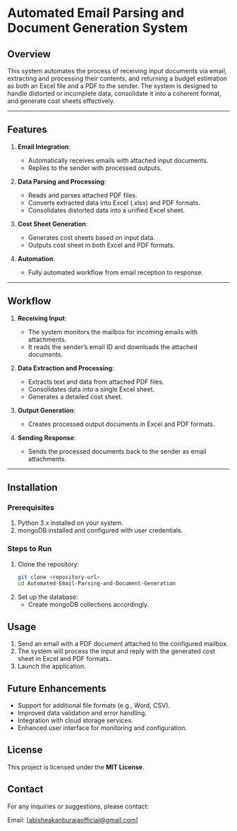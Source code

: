 # Automated Email Parsing and Document Generation System

## Overview
This system automates the process of receiving input documents via email, extracting and processing their contents, and returning a budget estimation as both an Excel file and a PDF to the sender. The system is designed to handle distorted or incomplete data, consolidate it into a coherent format, and generate cost sheets effectively.

---

## Features
1. **Email Integration**:
   - Automatically receives emails with attached input documents.
   - Replies to the sender with processed outputs.

2. **Data Parsing and Processing**:
   - Reads and parses attached PDF files.
   - Converts extracted data into Excel (.xlsx) and PDF formats.
   - Consolidates distorted data into a unified Excel sheet.

3. **Cost Sheet Generation**:
   - Generates cost sheets based on input data.
   - Outputs cost sheet in both Excel and PDF formats.

4. **Automation**:
   - Fully automated workflow from email reception to response.

---

## Workflow
1. **Receiving Input**:
   - The system monitors the mailbox for incoming emails with attachments.
   - It reads the sender’s email ID and downloads the attached documents.

2. **Data Extraction and Processing**:
   - Extracts text and data from attached PDF files.
   - Consolidates data into a single Excel sheet.
   - Generates a detailed cost sheet.

3. **Output Generation**:
   - Creates processed output documents in Excel and PDF formats.

4. **Sending Response**:
   - Sends the processed documents back to the sender as email attachments.

---

## Installation  
### Prerequisites  
1. Python 3.x installed on your system.  
2. mongoDB installed and configured with user credentials.  

### Steps to Run  
1. Clone the repository:  
   ```bash  
   git clone <repository-url>  
   cd Automated-Email-Parsing-and-Document-Generation    

2. Set up the database:
   - Create mongoDB collections accordingly.

   
## Usage
1. Send an email with a PDF document attached to the configured mailbox.
2. The system will process the input and reply with the generated cost sheet in Excel and PDF formats..
3. Launch the application.

## Future Enhancements
- Support for additional file formats (e.g., Word, CSV).
- Improved data validation and error handling.
- Integration with cloud storage services.
- Enhanced user interface for monitoring and configuration.

## License
   This project is licensed under the **MIT License**.

## Contact
For any inquiries or suggestions, please contact:

Email: [abisheakanburajaofficial@gmail.com]


